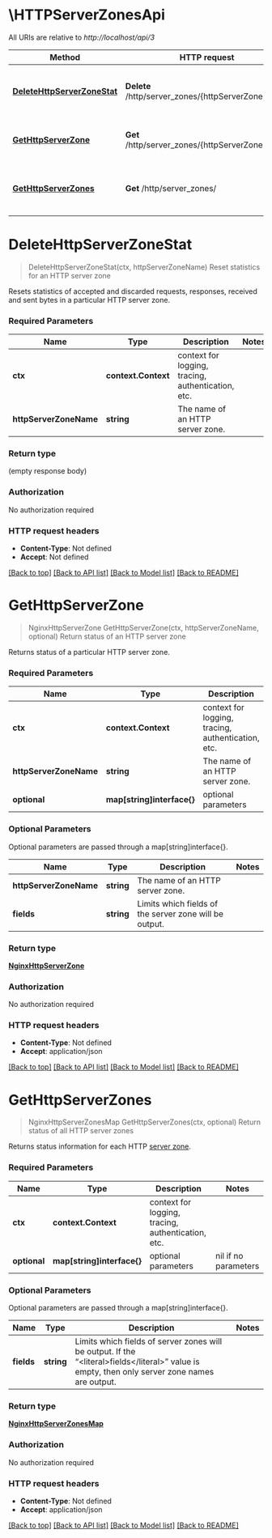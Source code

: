 # \HTTPServerZonesApi

All URIs are relative to *http://localhost/api/3*

Method | HTTP request | Description
------------- | ------------- | -------------
[**DeleteHttpServerZoneStat**](HTTPServerZonesApi.md#DeleteHttpServerZoneStat) | **Delete** /http/server_zones/{httpServerZoneName} | Reset statistics for an HTTP server zone
[**GetHttpServerZone**](HTTPServerZonesApi.md#GetHttpServerZone) | **Get** /http/server_zones/{httpServerZoneName} | Return status of an HTTP server zone
[**GetHttpServerZones**](HTTPServerZonesApi.md#GetHttpServerZones) | **Get** /http/server_zones/ | Return status of all HTTP server zones


# **DeleteHttpServerZoneStat**
> DeleteHttpServerZoneStat(ctx, httpServerZoneName)
Reset statistics for an HTTP server zone

Resets statistics of accepted and discarded requests, responses, received and sent bytes in a particular HTTP server zone.

### Required Parameters

Name | Type | Description  | Notes
------------- | ------------- | ------------- | -------------
 **ctx** | **context.Context** | context for logging, tracing, authentication, etc.
  **httpServerZoneName** | **string**| The name of an HTTP server zone. | 

### Return type

 (empty response body)

### Authorization

No authorization required

### HTTP request headers

 - **Content-Type**: Not defined
 - **Accept**: Not defined

[[Back to top]](#) [[Back to API list]](../README.md#documentation-for-api-endpoints) [[Back to Model list]](../README.md#documentation-for-models) [[Back to README]](../README.md)

# **GetHttpServerZone**
> NginxHttpServerZone GetHttpServerZone(ctx, httpServerZoneName, optional)
Return status of an HTTP server zone

Returns status of a particular HTTP server zone.

### Required Parameters

Name | Type | Description  | Notes
------------- | ------------- | ------------- | -------------
 **ctx** | **context.Context** | context for logging, tracing, authentication, etc.
  **httpServerZoneName** | **string**| The name of an HTTP server zone. | 
 **optional** | **map[string]interface{}** | optional parameters | nil if no parameters

### Optional Parameters
Optional parameters are passed through a map[string]interface{}.

Name | Type | Description  | Notes
------------- | ------------- | ------------- | -------------
 **httpServerZoneName** | **string**| The name of an HTTP server zone. | 
 **fields** | **string**| Limits which fields of the server zone will be output. | 

### Return type

[**NginxHttpServerZone**](NginxHTTPServerZone.md)

### Authorization

No authorization required

### HTTP request headers

 - **Content-Type**: Not defined
 - **Accept**: application/json

[[Back to top]](#) [[Back to API list]](../README.md#documentation-for-api-endpoints) [[Back to Model list]](../README.md#documentation-for-models) [[Back to README]](../README.md)

# **GetHttpServerZones**
> NginxHttpServerZonesMap GetHttpServerZones(ctx, optional)
Return status of all HTTP server zones

Returns status information for each HTTP [server zone](https://nginx.org/en/docs/http/ngx_http_status_module.html#status_zone).

### Required Parameters

Name | Type | Description  | Notes
------------- | ------------- | ------------- | -------------
 **ctx** | **context.Context** | context for logging, tracing, authentication, etc.
 **optional** | **map[string]interface{}** | optional parameters | nil if no parameters

### Optional Parameters
Optional parameters are passed through a map[string]interface{}.

Name | Type | Description  | Notes
------------- | ------------- | ------------- | -------------
 **fields** | **string**| Limits which fields of server zones will be output. If the “&lt;literal&gt;fields&lt;/literal&gt;” value is empty, then only server zone names are output. | 

### Return type

[**NginxHttpServerZonesMap**](NginxHTTPServerZonesMap.md)

### Authorization

No authorization required

### HTTP request headers

 - **Content-Type**: Not defined
 - **Accept**: application/json

[[Back to top]](#) [[Back to API list]](../README.md#documentation-for-api-endpoints) [[Back to Model list]](../README.md#documentation-for-models) [[Back to README]](../README.md)

